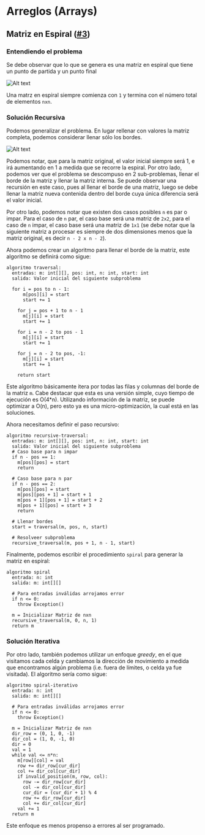 # Arreglos (Arrays)

## Matriz en Espiral ([#3][i3])

### Entendiendo el problema

Se debe observar que lo que se genera es una matriz en espiral que tiene un punto de partida y un punto final

![Alt text](https://gist.githubusercontent.com/dpalmasan/103d61ae06cfd3e7dee7888b391c1792/raw/75640cce34c03b3848ef48114d49d0482e10995b/spiral-pattern.png "Matriz Espiral")

Una matrz en espiral siempre comienza con `1` y termina con el número total de elementos `nxn`.

### Solución Recursiva

Podemos generalizar el problema. En lugar rellenar con valores la matriz completa, podemos considerar llenar sólo los bordes.  

![Alt text](https://gist.githubusercontent.com/dpalmasan/103d61ae06cfd3e7dee7888b391c1792/raw/75640cce34c03b3848ef48114d49d0482e10995b/spiral-recursive.png "Caso General")

Podemos notar, que para la matriz original, el valor inicial siempre será 1, e irá aumentando en 1 a medida que se recorre la espiral. Por otro lado, podemos ver que el problema se descompuso en 2 sub-problemas, llenar el borde de la matriz y llenar la matriz interna. Se puede observar una recursión en este caso, pues al llenar el borde de una matriz, luego se debe llenar la matriz nueva contenida dentro del borde cuya única diferencia será el valor inicial.

Por otro lado, podemos notar que existen dos casos posibles `n` es par o impar. Para el caso de `n` par, el caso base será una matriz de `2x2`, para el caso de `n` impar, el caso base será una matriz de `1x1` (se debe notar que la siguiente matriz a procesar es siempre de dos dimensiones menos que la matriz original, es decir `n - 2 x n - 2`).

Ahora podemos crear un algoritmo para llenar el borde de la matriz, este algoritmo se definirá como sigue:

```
algoritmo traversal:
  entradas: m: int[][], pos: int, n: int, start: int 
  salida: Valor inicial del siguiente subproblema

  for i = pos to n - 1:
      m[pos][i] = start
      start += 1

    for j = pos + 1 to n - 1
      m[j][i] = start
      start += 1

    for i = n - 2 to pos - 1
      m[j][i] = start
      start += 1

    for j = n - 2 to pos, -1:
      m[j][i] = start
      start += 1

    return start
```

Este algoritmo básicamente itera por todas las filas y columnas del borde de la matriz `m`. Cabe destacar que esta es una versión simple, cuyo tiempo de ejecución es O(4*n). Utilizando información de la matriz, se puede optimizar a O(n), pero esto ya es una micro-optimización, la cual está en las soluciones.

Ahora necesitamos definir el paso recursivo:

```
algoritmo recursive-traversal:
  entradas: m: int[][], pos: int, n: int, start: int 
  salida: Valor inicial del siguiente subproblema
  # Caso base para n impar
  if n - pos == 1:
    m[pos][pos] = start
    return

  # Caso base para n par
  if n - pos == 2:
    m[pos][pos] = start
    m[pos][pos + 1] = start + 1
    m[pos + 1][pos + 1] = start + 2
    m[pos + 1][pos] = start + 3
    return

  # Llenar bordes
  start = traversal(m, pos, n, start)

  # Resolveer subproblema
  recursive_traversal(m, pos + 1, n - 1, start)
```

Finalmente, podemos escribir el procedimiento `spiral` para generar la matriz en espiral:

```
algoritmo spiral
  entrada: n: int
  salida: m: int[][]
  
  # Para entradas inválidas arrojamos error
  if n <= 0:
    throw Exception()

  m = Inicializar Matriz de nxn
  recursive_traversal(m, 0, n, 1)
  return m
```

### Solución Iterativa

Por otro lado, también podemos utilizar un enfoque _greedy_, en el que visitamos cada celda y cambiamos la dirección de movimiento a medida que encontramos algún problema (i.e. fuera de límites, o celda ya fue visitada). El algoritmo sería como sigue:

```
algoritmo spiral-iterativo
  entrada: n: int
  salida: m: int[][]
  
  # Para entradas inválidas arrojamos error
  if n <= 0:
    throw Exception()

  m = Inicializar Matriz de nxn
  dir_row = (0, 1, 0, -1)
  dir_col = (1, 0, -1, 0)
  dir = 0
  val = 1
  while val <= n*n:
    m[row][col] = val
    row += dir_row[cur_dir]
    col += dir_col[cur_dir]
    if invalid_position(m, row, col):
      row -= dir_row[cur_dir]
      col -= dir_col[cur_dir]
      cur_dir = (cur_dir + 1) % 4
      row += dir_row[cur_dir]
      col += dir_col[cur_dir]
    val += 1
  return m
```

Este enfoque es menos propenso a errores al ser programado.


[i3]: https://github.com/dpalmasan/code-challenges/issues/3